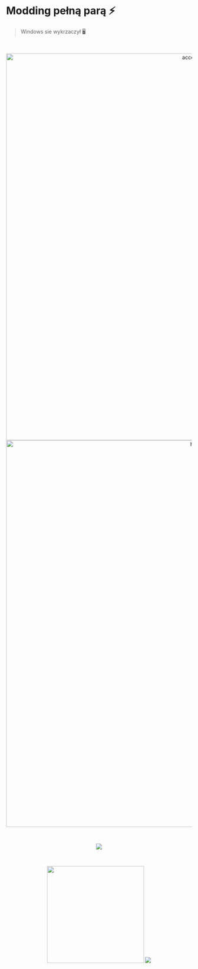 # Modding pełną parą ⚡
> Windows sie wykrzaczył 🖥️

<br>
<p align="center">
  <img src="https://i.wpimg.pl/1280x/filerepo.grupawp.pl/api/v1/display/embed/cdf45887-0724-44e9-84a8-1961e271b390" width="1050" alt="accessibility text">
  <img src="https://neosmart.net/wiki/wp-content/uploads/sites/5/2014/06/0x000000D1.png" width="1050" title="hover text">
</p>
<br>
<p align="center">
  <img src="https://scontent-frx5-1.xx.fbcdn.net/v/t1.6435-9/fr/cp0/e15/q65/155463020_10158944036682207_2531884502994068218_n.jpg?_nc_cat=111&ccb=1-5&_nc_sid=8024bb&efg=eyJpIjoidCJ9&_nc_ohc=UgwVPc2cdQsAX8j1lmw&_nc_ht=scontent-frx5-1.xx&oh=00_AT8DPYEn1CYKNgB-emoZDH5Maxt2dNA6yTFuYX0BaDPL4g&oe=61F40BC3">
</p>
<br>
<p align="center">
  <img src="https://i1.kwejk.pl/k/obrazki/2021/01/kyjIgf0CiabAESUW.jpg" width="263">
  <img src="https://scontent-frt3-2.xx.fbcdn.net/v/t1.6435-9/fr/cp0/e15/q65/131909406_3755871087797448_4244717161392009534_n.jpg?_nc_cat=103&ccb=1-5&_nc_sid=8024bb&efg=eyJpIjoidCJ9&_nc_ohc=GWUiMrA77nAAX9sRgPI&_nc_ht=scontent-frt3-2.xx&oh=00_AT97rA3G1c_WdAzyi1OKn9jo1YxBe4rofoSluJa-1KWpxg&oe=61F5A4A4">
</p>
